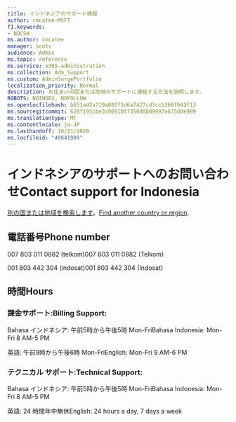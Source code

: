 ```yaml
---
title: インドネシアのサポート情報
author: cmcatee-MSFT
f1.keywords:
- NOCSH
ms.author: cmcatee
manager: scotv
audience: Admin
ms.topic: reference
ms.service: o365-administration
ms.collection: Adm_Support
ms.custom: AdminSurgePortfolio
localization_priority: Normal
description: お住まいの国または地域のサポートに連絡する方法を説明します。
ROBOTS: NOINDEX, NOFOLLOW
ms.openlocfilehash: b651ad2a719a08ff5d6a7427cd3ccb268f043f13
ms.sourcegitcommit: 628f195cbe3c00910f7350d8b09997a675dde989
ms.translationtype: MT
ms.contentlocale: ja-JP
ms.lasthandoff: 10/21/2020
ms.locfileid: "48641989"
---
```

# <a name="contact-support-for-indonesia"></a><span data-ttu-id="712f0-103">インドネシアのサポートへのお問い合わせ</span><span class="sxs-lookup"><span data-stu-id="712f0-103">Contact support for Indonesia</span></span>

<span data-ttu-id="712f0-104">[別の国または地域を検索します](../contact-support-for-business-products.md)。</span><span class="sxs-lookup"><span data-stu-id="712f0-104">[Find another country or region](../contact-support-for-business-products.md).</span></span>

## <a name="phone-number"></a><span data-ttu-id="712f0-105">電話番号</span><span class="sxs-lookup"><span data-stu-id="712f0-105">Phone number</span></span>
<span data-ttu-id="712f0-106">007 803 011 0882 (telkom)</span><span class="sxs-lookup"><span data-stu-id="712f0-106">007 803 011 0882 (Telkom)</span></span>

<span data-ttu-id="712f0-107">001 803 442 304 (indosat)</span><span class="sxs-lookup"><span data-stu-id="712f0-107">001 803 442 304 (Indosat)</span></span>

## <a name="hours"></a><span data-ttu-id="712f0-108">時間</span><span class="sxs-lookup"><span data-stu-id="712f0-108">Hours</span></span>
### <a name="billing-support"></a><span data-ttu-id="712f0-109">課金サポート:</span><span class="sxs-lookup"><span data-stu-id="712f0-109">Billing Support:</span></span>

<span data-ttu-id="712f0-110">Bahasa インドネシア: 午前5時から午後5時 Mon-Fri</span><span class="sxs-lookup"><span data-stu-id="712f0-110">Bahasa Indonesia: Mon-Fri 8 AM-5 PM</span></span>

<span data-ttu-id="712f0-111">英語: 午前9時から午後6時 Mon-Fri</span><span class="sxs-lookup"><span data-stu-id="712f0-111">English: Mon-Fri 9 AM-6 PM</span></span>

### <a name="technical-support"></a><span data-ttu-id="712f0-112">テクニカル サポート:</span><span class="sxs-lookup"><span data-stu-id="712f0-112">Technical Support:</span></span>

<span data-ttu-id="712f0-113">Bahasa インドネシア: 午前5時から午後5時 Mon-Fri</span><span class="sxs-lookup"><span data-stu-id="712f0-113">Bahasa Indonesia: Mon-Fri 8 AM-5 PM</span></span>

<span data-ttu-id="712f0-114">英語: 24 時間年中無休</span><span class="sxs-lookup"><span data-stu-id="712f0-114">English: 24 hours a day, 7 days a week</span></span>
